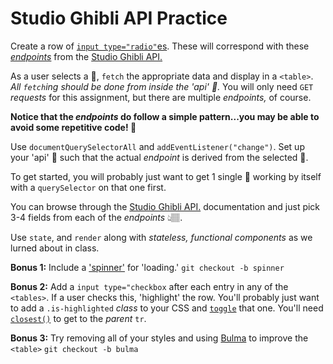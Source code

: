 # Studio Ghibli API Practice

Create a row of [`input type="radio"`es](https://developer.mozilla.org/en-US/docs/Web/HTML/Element/input/radio). These will correspond with these [_endpoints_](https://s3.us-west-2.amazonaws.com/secure.notion-static.com/e74abaaf-69be-4bbc-b27f-df44217358ea/Untitled.png?X-Amz-Algorithm=AWS4-HMAC-SHA256&X-Amz-Credential=AKIAT73L2G45O3KS52Y5%2F20200518%2Fus-west-2%2Fs3%2Faws4_request&X-Amz-Date=20200518T194249Z&X-Amz-Expires=86400&X-Amz-Signature=9f603084cea3a33091df0f5a3ee14d1b30707bcd3e8bef40d515672ae14f90f0&X-Amz-SignedHeaders=host&response-content-disposition=filename%20%3D%22Untitled.png%22) from the [Studio Ghibli API.](https://ghibliapi.herokuapp.com/)

As a user selects a 🔘, `fetch` the appropriate data and display in a `<table>`. _All `fetch`ing should be done from inside the 'api' 📁._ You will only need `GET` _requests_ for this assignment, but there are multiple _endpoints,_ of course.

**Notice that the _endpoints_ do follow a simple pattern...you may be able to avoid some repetitive code! 🤔**

Use `documentQuerySelectorAll` and `addEventListener("change")`. Set up your 'api' 📁 such that the actual _endpoint_ is derived from the selected 🔘.

To get started, you will probably just want to get 1 single 🔘 working by itself with a `querySelector` on that one first.

You can browse through the [Studio Ghibli API.](https://ghibliapi.herokuapp.com/) documentation and just pick 3-4 fields from each of the _endpoints_ 👆🏽.

Use `state`, and `render` along with _stateless, functional components_ as we lurned about in class.

**Bonus 1:** Include a ['spinner'](https://projects.lukehaas.me/css-loaders/) for 'loading.' `git checkout -b spinner`

**Bonus 2:** Add a `input type="checkbox` after each entry in any of the `<tables>`. If a user checks this, 'highlight' the row. You'll probably just want to add a `.is-highlighted` _class_ to your CSS and [`toggle`](https://developer.mozilla.org/en-US/docs/Web/API/Element/classList) that one. You'll need [`closest()`](https://developer.mozilla.org/en-US/docs/Web/API/Element/closest) to get to the _parent_ `tr`.

**Bonus 3:** Try removing all of your styles and using [Bulma](https://bulma.io/) to improve the `<table>` `git checkout -b bulma`
